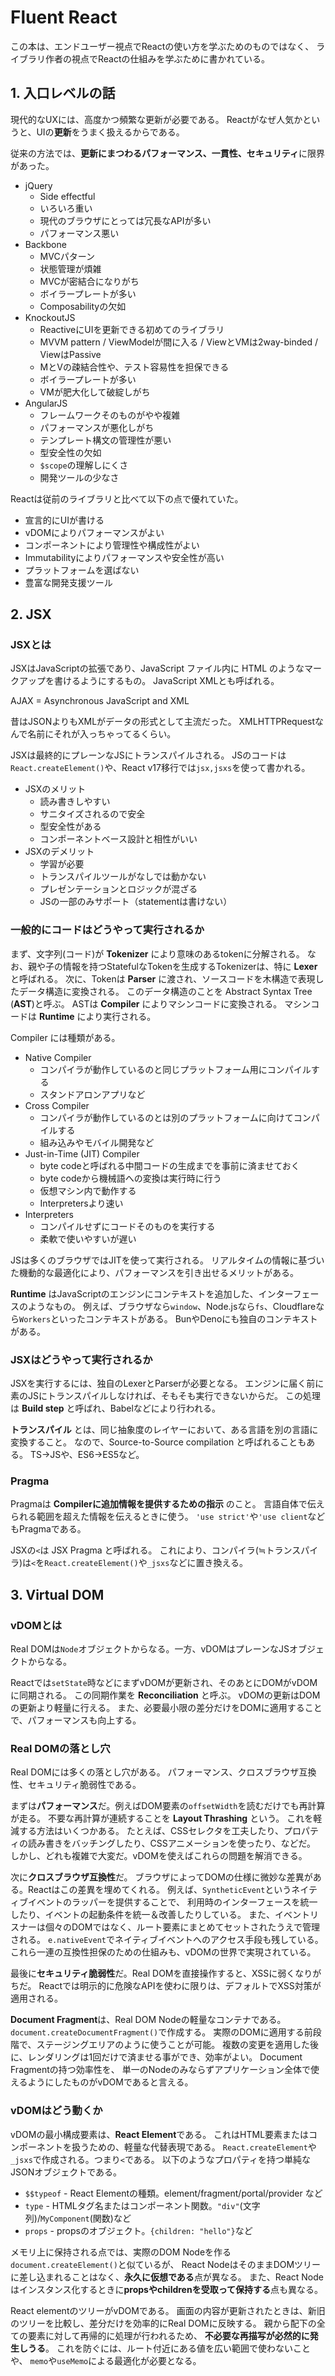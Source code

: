 # Fluent React

この本は、エンドユーザー視点でReactの使い方を学ぶためのものではなく、
ライブラリ作者の視点でReactの仕組みを学ぶために書かれている。

## 1. 入口レベルの話

現代的なUXには、高度かつ頻繁な更新が必要である。
Reactがなぜ人気かというと、UIの**更新**をうまく扱えるからである。

従来の方法では、**更新にまつわるパフォーマンス、一貫性、セキュリティ**に限界があった。

- jQuery
  - Side effectful
  - いろいろ重い
  - 現代のブラウザにとっては冗長なAPIが多い
  - パフォーマンス悪い
- Backbone
  - MVCパターン
  - 状態管理が煩雑
  - MVCが密結合になりがち
  - ボイラープレートが多い
  - Composabilityの欠如
- KnockoutJS
  - ReactiveにUIを更新できる初めてのライブラリ
  - MVVM pattern / ViewModelが間に入る / ViewとVMは2way-binded / ViewはPassive
  - MとVの疎結合性や、テスト容易性を担保できる
  - ボイラープレートが多い
  - VMが肥大化して破綻しがち
- AngularJS
  - フレームワークそのものがやや複雑
  - パフォーマンスが悪化しがち
  - テンプレート構文の管理性が悪い
  - 型安全性の欠如
  - `$scope`の理解しにくさ
  - 開発ツールの少なさ

Reactは従前のライブラリと比べて以下の点で優れていた。

- 宣言的にUIが書ける
- vDOMによりパフォーマンスがよい
- コンポーネントにより管理性や構成性がよい
- Immutabilityによりパフォーマンスや安全性が高い
- プラットフォームを選ばない
- 豊富な開発支援ツール

## 2. JSX

### JSXとは

JSXはJavaScriptの拡張であり、JavaScript ファイル内に HTML のようなマークアップを書けるようにするもの。
JavaScript XMLとも呼ばれる。

AJAX = Asynchronous JavaScript and XML

昔はJSONよりもXMLがデータの形式として主流だった。
XMLHTTPRequestなんで名前にそれが入っちゃってるくらい。

JSXは最終的にプレーンなJSにトランスパイルされる。
JSのコードは`React.createElement()`や、React v17移行では`jsx,jsxs`を使って書かれる。

- JSXのメリット
  - 読み書きしやすい
  - サニタイズされるので安全
  - 型安全性がある
  - コンポーネントベース設計と相性がいい
- JSXのデメリット
  - 学習が必要
  - トランスパイルツールがなしでは動かない
  - プレゼンテーションとロジックが混ざる
  - JSの一部のみサポート（statementは書けない）

### 一般的にコードはどうやって実行されるか

まず、文字列(コード)が **Tokenizer** により意味のあるtokenに分解される。
なお、親や子の情報を持つStatefulなTokenを生成するTokenizerは、特に **Lexer** と呼ばれる。
次に、Tokenは **Parser** に渡され、ソースコードを木構造で表現したデータ構造に変換される。
このデータ構造のことを Abstract Syntax Tree (**AST**)と呼ぶ。
ASTは **Compiler** によりマシンコードに変換される。
マシンコードは **Runtime** により実行される。

Compiler には種類がある。

- Native Compiler
  - コンパイラが動作しているのと同じプラットフォーム用にコンパイルする
  - スタンドアロンアプリなど
- Cross Compiler
  - コンパイラが動作しているのとは別のプラットフォームに向けてコンパイルする
  - 組み込みやモバイル開発など
- Just-in-Time (JIT) Compiler
  - byte codeと呼ばれる中間コードの生成までを事前に済ませておく
  - byte codeから機械語への変換は実行時に行う
  - 仮想マシン内で動作する
  - Interpretersより速い
- Interpreters
  - コンパイルせずにコードそのものを実行する
  - 柔軟で使いやすいが遅い

JSは多くのブラウザではJITを使って実行される。
リアルタイムの情報に基づいた機動的な最適化により、パフォーマンスを引き出せるメリットがある。

**Runtime** はJavaScriptのエンジンにコンテキストを追加した、インターフェースのようなもの。
例えば、ブラウザなら`window`、Node.jsなら`fs`、Cloudflareなら`Workers`といったコンテキストがある。
BunやDenoにも独自のコンテキストがある。

### JSXはどうやって実行されるか

JSXを実行するには、独自のLexerとParserが必要となる。
エンジンに届く前に素のJSにトランスパイルしなければ、そもそも実行できないからだ。
この処理は **Build step** と呼ばれ、Babelなどにより行われる。

**トランスパイル** とは、同じ抽象度のレイヤーにおいて、ある言語を別の言語に変換すること。
なので、Source-to-Source compilation と呼ばれることもある。
TS->JSや、ES6->ES5など。

### Pragma

Pragmaは **Compilerに追加情報を提供するための指示** のこと。
言語自体で伝えられる範囲を超えた情報を伝えるときに使う。
`'use strict'`や`'use client`などもPragmaである。

JSXの`<`は JSX Pragma と呼ばれる。
これにより、コンパイラ(≒トランスパイラ)は`<`を`React.createElement()`や`_jsxs`などに置き換える。

## 3. Virtual DOM

### vDOMとは

Real DOMは`Node`オブジェクトからなる。一方、vDOMはプレーンなJSオブジェクトからなる。

Reactでは`setState`時などにまずvDOMが更新され、そのあとにDOMがvDOMに同期される。
この同期作業を **Reconciliation** と呼ぶ。
vDOMの更新はDOMの更新より軽量に行える。
また、必要最小限の差分だけをDOMに適用することで、パフォーマンスも向上する。

### Real DOMの落とし穴

Real DOMには多くの落とし穴がある。
パフォーマンス、クロスブラウザ互換性、セキュリティ脆弱性である。

まずは**パフォーマンス**だ。例えばDOM要素の`offsetWidth`を読むだけでも再計算が走る。
不要な再計算が連続することを **Layout Thrashing** という。
これを軽減する方法はいくつかある。
たとえば、CSSセレクタを工夫したり、プロパティの読み書きをバッチングしたり、CSSアニメーションを使ったり、などだ。
しかし、どれも複雑で大変だ。vDOMを使えばこれらの問題を解消できる。

次に**クロスブラウザ互換性**だ。
ブラウザによってDOMの仕様に微妙な差異がある。Reactはこの差異を埋めてくれる。
例えば、`SyntheticEvent`というネイティブイベントのラッパーを提供することで、
利用時のインターフェースを統一したり、イベントの起動条件を統一＆改善したりしている。
また、イベントリスナーは個々のDOMではなく、ルート要素にまとめてセットされたうえで管理される。
`e.nativeEvent`でネイティブイベントへのアクセス手段も残している。
これら一連の互換性担保のための仕組みも、vDOMの世界で実現されている。

最後に**セキュリティ脆弱性**だ。Real DOMを直接操作すると、XSSに弱くなりがちだ。
Reactでは明示的に危険なAPIを使わに限りは、デフォルトでXSS対策が適用される。

**Document Fragment**は、Real DOM Nodeの軽量なコンテナである。
`document.createDocumentFragment()`で作成する。
実際のDOMに適用する前段階で、ステージングエリアのように使うことが可能。
複数の変更を適用した後に、レンダリングは1回だけで済ませる事ができ、効率がよい。
Document Fragmentの持つ効率性を、
単一のNodeのみならずアプリケーション全体で使えるようにしたものがvDOMであると言える。

### vDOMはどう動くか

vDOMの最小構成要素は、**React Element**である。
これはHTML要素またはコンポーネントを扱うための、軽量な代替表現である。
`React.createElement`や`_jsxs`で作成される。つまり`<`である。
以下のようなプロパティを持つ単純なJSONオブジェクトである。

- `$$typeof` - React Elementの種類。element/fragment/portal/provider など
- `type` - HTMLタグ名またはコンポーネント関数。`"div"`(文字列)/`MyComponent`(関数)など
- `props` - propsのオブジェクト。`{children: "hello"}`など

メモリ上に保持される点では、実際のDOM Nodeを作る`document.createElement()`と似ているが、
React NodeはそのままDOMツリーに差し込まれることはなく、**永久に仮想である**点が異なる。
また、React Nodeはインスタンス化するときに**propsやchildrenを受取って保持する**点も異なる。

React elementのツリーがvDOMである。
画面の内容が更新されたときは、新旧のツリーを比較し、差分だけを効率的にReal DOMに反映する。
親から配下の全ての要素に対して再帰的に処理が行われるため、
**不必要な再描写が必然的に発生しうる**。
これを防ぐには、ルート付近にある値を広い範囲で使わないことや、
`memo`や`useMemo`による最適化が必要となる。
